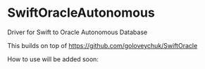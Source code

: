 # SwiftOracleAutonomous
Driver for Swift to Oracle Autonomous Database

This builds on top of https://github.com/goloveychuk/SwiftOracle


How to use will be added soon:

